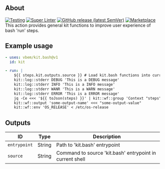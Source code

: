 ## About
[![Testing](https://github.com/vbem/kit.bash/actions/workflows/test.yml/badge.svg)](https://github.com/vbem/kit.bash/actions/workflows/test.yml)
[![Super Linter](https://github.com/vbem/kit.bash/actions/workflows/linter.yml/badge.svg)](https://github.com/vbem/kit.bash/actions/workflows/linter.yml)
[![GitHub release (latest SemVer)](https://img.shields.io/github/v/release/vbem/kit.bash?label=Release&logo=github)](https://github.com/vbem/kit.bash/releases)
[![Marketplace](https://img.shields.io/badge/GitHub%20Actions-Marketplace-blue?logo=github)](https://github.com/marketplace/actions/kit-bash)
This action provides general kit functions to improve user experience of bash 'run' steps.

## Example usage

```yaml
- uses: vbem/kit.bash@v1
  id: kit

- run: |
    ${{ steps.kit.outputs.source }} # Load kit.bash functions into current shell
    kit::log::stderr DEBUG 'This is a DEBUG message'
    kit::log::stderr INFO 'This is a INFO message'
    kit::log::stderr WANR 'This is a WARN message'
    kit::log::stderr ERROR 'This is a ERROR message'
    jq -Ce <<< '${{ toJson(steps) }}' | kit::wf::group 'Context "steps"'
    kit::wf::output 'some-output-name' <<< "some-output-value"
    kit::wf::env 'OS_RELEASE' < /etc/os-release
```

## Outputs

ID | Type | Description
--- | --- | ---
`entrypoint` | String | Path to 'kit.bash' entrypoint |
`source` | String | Command to source 'kit.bash' entrypoint in current shell |